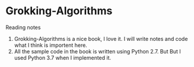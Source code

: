 # Grokking-Algorithms
Reading notes
1. Grokking-Algorithms is a nice book, I love it. I will write notes and code what I think is importent here.
2. All the sample code in the book is written using Python 2.7. But But I used Python 3.7 when I implemented it.
